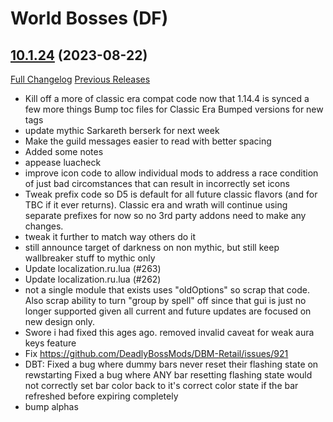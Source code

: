 # <DBM Mod> World Bosses (DF)

## [10.1.24](https://github.com/DeadlyBossMods/DBM-Retail/tree/10.1.24) (2023-08-22)
[Full Changelog](https://github.com/DeadlyBossMods/DBM-Retail/compare/10.1.23...10.1.24) [Previous Releases](https://github.com/DeadlyBossMods/DBM-Retail/releases)

- Kill off a more of classic era compat code now that 1.14.4 is synced a few more things Bump toc files for Classic Era Bumped versions for new tags  
- update mythic Sarkareth berserk for next week  
- Make the guild messages easier to read with better spacing  
- Added some notes  
- appease luacheck  
- improve icon code to allow individual mods to address a race condition of just bad circomstances that can result in incorrectly set icons  
- Tweak prefix code so D5 is default for all future classic flavors (and for TBC if it ever returns). Classic era and wrath will continue using separate prefixes for now so no 3rd party addons need to make any changes.  
- tweak it further to match way others do it  
- still announce target of darkness on non mythic, but still keep wallbreaker stuff to mythic only  
- Update localization.ru.lua (#263)  
- Update localization.ru.lua (#262)  
- not a single module that exists uses \"oldOptions\" so scrap that code. Also scrap ability to turn \"group by spell\" off since that gui is just no longer supported given all current and future updates are focused on new design only.  
- Swore i had fixed this ages ago. removed invalid caveat for weak aura keys feature  
- Fix https://github.com/DeadlyBossMods/DBM-Retail/issues/921  
- DBT: Fixed a bug where dummy bars never reset their flashing state on rewstarting Fixed a bug where ANY bar resetting flashing state would not correctly set bar color back to it's correct color state if the bar refreshed before expiring completely  
- bump alphas  
